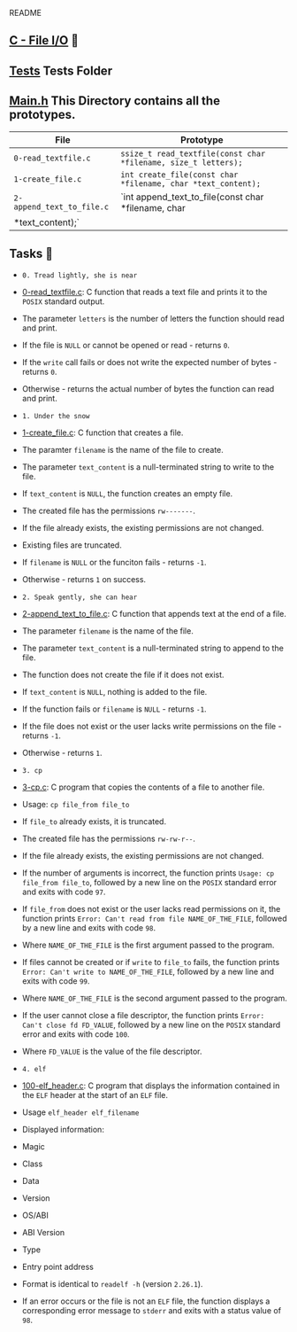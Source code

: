 README
## [C - File I/O](0x15-file_io) :file_folder:
## [Tests](./tests) Tests Folder
## [Main.h](./main.h) This Directory contains all the prototypes.
| File | Prototype |
| ------------------------- | -------------------------------------------------------------------- |
| `0-read_textfile.c` | `ssize_t read_textfile(const char *filename, size_t letters);` |
| `1-create_file.c` | `int create_file(const char *filename, char *text_content);` |
| `2-append_text_to_file.c` | `int append_text_to_file(const char *filename, char
*text_content);` |
## Tasks :page_with_curl:


* `0. Tread lightly, she is near`
* [0-read_textfile.c](./0-read_textfile.c): C function that reads a text file and
prints it to the `POSIX` standard output.
* The parameter `letters` is the number of letters the function should read and print.
* If the file is `NULL` or cannot be opened or read - returns `0`.
* If the `write` call fails or does not write the expected number of bytes - returns `0`.
* Otherwise - returns the actual number of bytes the function can read and print.


* `1. Under the snow`
* [1-create_file.c](./1-create_file.c): C function that creates a file.
* The paramter `filename` is the name of the file to create.
* The parameter `text_content` is a null-terminated string to write to the file.
* If `text_content` is `NULL`, the function creates an empty file.
* The created file has the permissions `rw-------`.
* If the file already exists, the existing permissions are not changed.
* Existing files are truncated.
* If `filename` is `NULL` or the funciton fails - returns `-1`.
* Otherwise - returns `1` on success.


* `2. Speak gently, she can hear`
* [2-append_text_to_file.c](./2-append_text_to_file.c): C function that appends text at
the end of a file.
* The parameter `filename` is the name of the file.
* The parameter `text_content` is a null-terminated string to append to the file.
* The function does not create the file if it does not exist.
* If `text_content` is `NULL`, nothing is added to the file.
* If the function fails or `filename` is `NULL` - returns `-1`.
* If the file does not exist or the user lacks write permissions on the file - returns `-1`.
* Otherwise - returns `1`.


* `3. cp`
* [3-cp.c](./3-cp.c): C program that copies the contents of a file to another file.
* Usage: `cp file_from file_to`
* If `file_to` already exists, it is truncated.
* The created file has the permissions `rw-rw-r--`.
* If the file already exists, the existing permissions are not changed.
* If the number of arguments is incorrect, the function prints `Usage: cp file_from
file_to`, followed by a new line on the `POSIX` standard error and exits with code `97`.
* If `file_from` does not exist or the user lacks read permissions on it,
the function prints `Error: Can't read from file NAME_OF_THE_FILE`, followed by a new
line and exits with code `98`.
* Where `NAME_OF_THE_FILE` is the first argument passed to the program.
* If files cannot be created or if `write` to `file_to` fails, the function prints
`Error: Can't write to NAME_OF_THE_FILE`, followed by a new line and exits with code
`99`.
* Where `NAME_OF_THE_FILE` is the second argument passed to the program.
* If the user cannot close a file descriptor, the function prints `Error:
Can't close fd FD_VALUE`, followed by a new line on the `POSIX` standard
error and exits with code `100`.
* Where `FD_VALUE` is the value of the file descriptor.


* `4. elf`
* [100-elf_header.c](./100-elf_header.c): C program that displays the information contained
in the `ELF` header at the start of an `ELF` file.
* Usage `elf_header elf_filename`
* Displayed information:
* Magic
* Class
* Data
* Version
* OS/ABI
* ABI Version
* Type
* Entry point address
* Format is identical to `readelf -h` (version `2.26.1`).
* If an error occurs or the file is not an `ELF` file, the function displays a
corresponding error message to `stderr` and exits with a status value of `98`.
